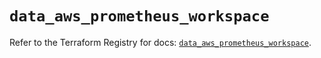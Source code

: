 # `data_aws_prometheus_workspace`

Refer to the Terraform Registry for docs: [`data_aws_prometheus_workspace`](https://registry.terraform.io/providers/hashicorp/aws/6.14.0/docs/data-sources/prometheus_workspace).
